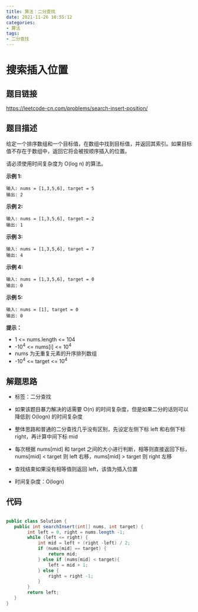 ```yaml
---
title: 算法：二分查找
date: 2021-11-26 10:55:12
categories:
- 算法
tags:
- 二分查找
---
```


# 搜索插入位置

## 题目链接
https://leetcode-cn.com/problems/search-insert-position/

## 题目描述

给定一个排序数组和一个目标值，在数组中找到目标值，并返回其索引。如果目标值不存在于数组中，返回它将会被按顺序插入的位置。

请必须使用时间复杂度为 O(log n) 的算法。

 **示例 1:**

    输入: nums = [1,3,5,6], target = 5
    输出: 2
    
 **示例 2:**
 
    输入: nums = [1,3,5,6], target = 2
    输出: 1
 
 **示例 3:**
  
    输入: nums = [1,3,5,6], target = 7
    输出: 4
  
 **示例 4:**
   
    输入: nums = [1,3,5,6], target = 0
    输出: 0
      
 **示例 5:**
         
    输入: nums = [1], target = 0
    输出: 0
   
 **提示：**
 
  * 1 <= nums.length <= 104
  * -10<sup>4</sup> <= nums[i] <= 10<sup>4</sup>
  * nums 为无重复元素的升序排列数组
  * -10<sup>4</sup> <= target <= 10<sup>4</sup>
  
## 解题思路
 * 标签：二分查找
 
 * 如果该题目暴力解决的话需要 O(n) 的时间复杂度，但是如果二分的话则可以降低到 O(logn) 的时间复杂度
 
 * 整体思路和普通的二分查找几乎没有区别，先设定左侧下标 left 和右侧下标 right，再计算中间下标 mid
 
 * 每次根据 nums[mid] 和 target 之间的大小进行判断，相等则直接返回下标，nums[mid] < target 则 left 右移，nums[mid] > target 则 right 左移
 
 * 查找结束如果没有相等值则返回 left，该值为插入位置
 
 * 时间复杂度：O(logn)
 
## 代码
 
 ```java

public class Solution {
    public int searchInsert(int[] nums, int target) {
         int left = 0, right = nums.length -1;
         while (left <= right) {
             int mid = left + (right -left) / 2;
             if (nums[mid] == target) {
                 return mid;
             } else if (nums[mid] < target){
                 left = mid + 1;
             } else {
                 right = right -1;
             }
         }
         return left;
    }
}
 ```
